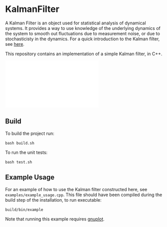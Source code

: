 # KalmanFilter
A Kalman Filter is an object used for statistical analysis of dynamical systems. It provides a way to use knowledge of the underlying dynamics of the system to smooth out fluctuations due to measurement noise, or due to stochasticisty in the dynamics. For a quick introduction to the Kalman filter, see [here](https://www.intechopen.com/chapters/63164).

This repository contains an implementation of a simple Kalman filter, in C++.

![Trajectory vs. estimates](docs/figures/example_figure.pdf)

## Build
To build the project run:

```
bash build.sh
```

To run the unit tests:

```
bash test.sh
```

## Example Usage
For an example of how to use the Kalman filter constructed here, see `examples/example_usage.cpp`. This file should have been compiled during the build step of the installation, to run executable:

```
build/bin/example
```

Note that running this example requires [gnuplot](http://www.gnuplot.info/).
